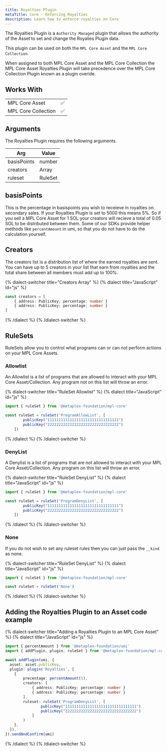 ```yaml
---
title: Royalties Plugin
metaTitle: Core - Enforcing Royalties
description: Learn how to enforce royalties on Core
---
```


The Royalties Plugin is a `Authority Managed` plugin that allows the authority of the Asset to set and change the Royalies Plugin data.

This plugin can be used on both the `MPL Core Asset` and the `MPL Core Collection`.

When assigned to both MPL Core Asset and the MPL Core Collection the MPL Core Asset Royalties Plugin will take precedence over the MPL Core Collection Plugin known as a plugin overide.

## Works With

|                     |     |
| ------------------- | --- |
| MPL Core Asset      | ✅  |
| MPL Core Collection | ✅  |

## Arguments

The Royalties Plugin requires the following arguments.

| Arg         | Value              |
| ----------  | ------------------ |
| basisPoints | number             |
| creators    | Array<CreatorArgs> |
| ruleset     | RuleSet            |

## basisPoints

This is the percentage in basispoints you wish to receieve in royalties on secondary sales. If your Royalties Plugin is set to 5000 this means 5%. So if you sell a MPL Core Asset for 1 SOL your creators will recieve a total of 0.05 SOL to be distributed between them. Some of our SDKs provide helper methods like `percentAmount` in umi, so that you do not have to do the calculation yourself.

## Creators

The creators list is a distribution list of where the earned royalties are sent. You can have up to 5 creators in your list that earn from royalties and the total share between all members must add up to 100%.

{% dialect-switcher title="Creators Array" %}
{% dialect title="JavaScript" id="js" %}

```ts
const creators = [
    { address: PublicKey; percentage: number }
    { address: PublicKey; percentage: number }
]
```

{% /dialect %}
{% /dialect-switcher %}

## RuleSets

RuleSets allow you to control what programs can or can not perform actions on your MPL Core Assets.

### Allowlist

An Allowlist is a list of programs that are allowed to interact with your MPL Core Asset/Collection. Any program not on this list will throw an error.

{% dialect-switcher title="RuleSet Allowlist" %}
{% dialect title="JavaScript" id="js" %}

```ts
import { ruleSet } from '@metaplex-foundation/mpl-core'

const ruleSet = ruleSet('ProgramAllowList', [
		publicKey("11111111111111111111111111111111")
		publicKey("22222222222222222222222222222222")
	])
```

{% /dialect %}
{% /dialect-switcher %}

### DenyList

A Denylist is a list of programs that are not allowed to interact with your MPL Core Asset/Collection. Any program on this list will throw an error.

{% dialect-switcher title="RuleSet DenyList" %}
{% dialect title="JavaScript" id="js" %}

```ts
import { ruleSet } from '@metaplex-foundation/mpl-core'

const ruleSet = ruleSet('ProgramDenyList', [
		publicKey("11111111111111111111111111111111")
		publicKey("22222222222222222222222222222222")
	])
```

{% /dialect %}
{% /dialect-switcher %}

### None

If you do not wish to set any ruleset rules then you can just pass the `__kind` as none.

{% dialect-switcher title="RuleSet DenyList" %}
{% dialect title="JavaScript" id="js" %}

```ts
import { ruleSet } from '@metaplex-foundation/mpl-core'

const ruleSet = ruleSet('None')
```

{% /dialect %}
{% /dialect-switcher %}

## Adding the Royalties Plugin to an Asset code example

{% dialect-switcher title="Adding a Royalties Plugin to an MPL Core Asset" %}
{% dialect title="JavaScript" id="js" %}

```ts
import { percentAmount } from '@metaplex-foundation/umi'
import { addPlugin, plugin, ruleSet } from '@metaplex-foundation/mpl-core'

await addPlugin(umi, {
  asset: asset.publicKey,
  plugin: plugin('Royalties', [
    {
        precentage: percentAmount(5),
        creators: [
            { address: PublicKey; percentage: number }
            { address: PublicKey; percentage: number }
        ],
      	ruleset: ruleSet('ProgramDenyList', [
				publicKey("11111111111111111111111111111111")
				publicKey("22222222222222222222222222222222")
			]
		)
    },
  ]),
}).sendAndConfirm(umi)
```

{% /dialect %}
{% /dialect-switcher %}
